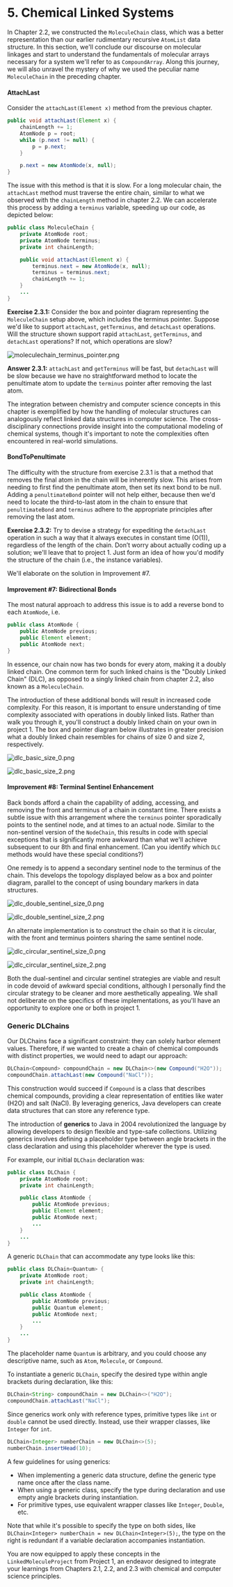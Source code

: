 # 5. Chemical Linked Systems

In Chapter 2.2, we constructed the `MoleculeChain` class, which was a better representation than our earlier rudimentary recursive `AtomList` data structure. In this section, we'll conclude our discourse on molecular linkages and start to understand the fundamentals of molecular arrays necessary for a system we'll refer to as `CompoundArray`. Along this journey, we will also unravel the mystery of why we used the peculiar name `MoleculeChain` in the preceding chapter.

#### AttachLast <a href="#attachlast" id="attachlast"></a>

Consider the `attachLast(Element x)` method from the previous chapter.

```java
public void attachLast(Element x) {
    chainLength += 1;
    AtomNode p = root;
    while (p.next != null) {
        p = p.next;
    }

    p.next = new AtomNode(x, null);
}
```

The issue with this method is that it is slow. For a long molecular chain, the `attachLast` method must traverse the entire chain, similar to what we observed with the `chainLength` method in chapter 2.2. We can accelerate this process by adding a `terminus` variable, speeding up our code, as depicted below:

```java
public class MoleculeChain {
    private AtomNode root;
    private AtomNode terminus;
    private int chainLength;    

    public void attachLast(Element x) {
        terminus.next = new AtomNode(x, null);
        terminus = terminus.next;
        chainLength += 1;
    }
    ...
}
```

**Exercise 2.3.1:** Consider the box and pointer diagram representing the `MoleculeChain` setup above, which includes the terminus pointer. Suppose we'd like to support `attachLast`, `getTerminus`, and `detachLast` operations. Will the structure shown support rapid `attachLast`, `getTerminus`, and `detachLast` operations? If not, which operations are slow?

![moleculechain_terminus_pointer.png](https://example.gitbooks.io/molecule/content/chap2/fig23/moleculechain_terminus_pointer.png)

**Answer 2.3.1:** `attachLast` and `getTerminus` will be fast, but `detachLast` will be slow because we have no straightforward method to locate the penultimate atom to update the `terminus` pointer after removing the last atom.

The integration between chemistry and computer science concepts in this chapter is exemplified by how the handling of molecular structures can analogously reflect linked data structures in computer science. The cross-disciplinary connections provide insight into the computational modeling of chemical systems, though it's important to note the complexities often encountered in real-world simulations.

#### BondToPenultimate <a href="#bondtopenultimate" id="bondtopenultimate"></a>

The difficulty with the structure from exercise 2.3.1 is that a method that removes the final atom in the chain will be inherently slow. This arises from needing to first find the penultimate atom, then set its next bond to be null. Adding a `penultimateBond` pointer will not help either, because then we'd need to locate the third-to-last atom in the chain to ensure that `penultimateBond` and `terminus` adhere to the appropriate principles after removing the last atom.

**Exercise 2.3.2:** Try to devise a strategy for expediting the `detachLast` operation in such a way that it always executes in constant time (O(1)), regardless of the length of the chain. Don’t worry about actually coding up a solution; we'll leave that to project 1. Just form an idea of how you'd modify the structure of the chain (i.e., the instance variables).

We'll elaborate on the solution in Improvement #7.

#### Improvement #7: Bidirectional Bonds <a href="#improvement-7-bidirectional-bonds" id="improvement-7-bidirectional-bonds"></a>

The most natural approach to address this issue is to add a reverse bond to each `AtomNode`, i.e.

```java
public class AtomNode {
    public AtomNode previous;
    public Element element;
    public AtomNode next;
}
```

In essence, our chain now has two bonds for every atom, making it a doubly linked chain. One common term for such linked chains is the "Doubly Linked Chain" (DLC), as opposed to a singly linked chain from chapter 2.2, also known as a `MoleculeChain`.

The introduction of these additional bonds will result in increased code complexity. For this reason, it is important to ensure understanding of time complexity associated with operations in doubly linked lists. Rather than walk you through it, you'll construct a doubly linked chain on your own in project 1. The box and pointer diagram below illustrates in greater precision what a doubly linked chain resembles for chains of size 0 and size 2, respectively.

![dlc_basic_size_0.png](https://example.gitbooks.io/molecule/content/chap2/fig23/dlc_basic_size_0.png)

![dlc_basic_size_2.png](https://example.gitbooks.io/molecule/content/chap2/fig23/dlc_basic_size_2.png)

#### Improvement #8: Terminal Sentinel Enhancement <a href="#improvement-8-terminal-sentinel-enhancement" id="improvement-8-terminal-sentinel-enhancement"></a>

Back bonds afford a chain the capability of adding, accessing, and removing the front and terminus of a chain in constant time. There exists a subtle issue with this arrangement where the `terminus` pointer sporadically points to the sentinel node, and at times to an actual node. Similar to the non-sentinel version of the `NodeChain`, this results in code with special exceptions that is significantly more awkward than what we'll achieve subsequent to our 8th and final enhancement. (Can you identify which `DLC` methods would have these special conditions?)

One remedy is to append a secondary sentinel node to the terminus of the chain. This develops the topology displayed below as a box and pointer diagram, parallel to the concept of using boundary markers in data structures.

![dlc_double_sentinel_size_0.png](https://example.gitbooks.io/molecule/content/chap2/fig23/dlc_double_sentinel_size_0.png)

![dlc_double_sentinel_size_2.png](https://example.gitbooks.io/molecule/content/chap2/fig23/dlc_double_sentinel_size_2.png)

An alternate implementation is to construct the chain so that it is circular, with the front and terminus pointers sharing the same sentinel node.

![dlc_circular_sentinel_size_0.png](https://example.gitbooks.io/molecule/content/chap2/fig23/dlc_circular_sentinel_size_0.png)

![dlc_circular_sentinel_size_2.png](https://example.gitbooks.io/molecule/content/chap2/fig23/dlc_circular_sentinel_size_2.png)

Both the dual-sentinel and circular sentinel strategies are viable and result in code devoid of awkward special conditions, although I personally find the circular strategy to be cleaner and more aesthetically appealing. We shall not deliberate on the specifics of these implementations, as you'll have an opportunity to explore one or both in project 1.

### Generic DLChains 

Our DLChains face a significant constraint: they can solely harbor element values. Therefore, if we wanted to create a chain of chemical compounds with distinct properties, we would need to adapt our approach:

```java
DLChain<Compound> compoundChain = new DLChain<>(new Compound("H2O"));
compoundChain.attachLast(new Compound("NaCl"));
```

This construction would succeed if `Compound` is a class that describes chemical compounds, providing a clear representation of entities like water (H2O) and salt (NaCl). By leveraging generics, Java developers can create data structures that can store any reference type.

The introduction of **generics** to Java in 2004 revolutionized the language by allowing developers to design flexible and type-safe collections. Utilizing generics involves defining a placeholder type between angle brackets in the class declaration and using this placeholder wherever the type is used.

For example, our initial `DLChain` declaration was:

```java
public class DLChain {
    private AtomNode root;
    private int chainLength;

    public class AtomNode {
        public AtomNode previous;
        public Element element;
        public AtomNode next;
        ...
    }
    ...
}
```

A generic `DLChain` that can accommodate any type looks like this:

```java
public class DLChain<Quantum> {
    private AtomNode root;
    private int chainLength;

    public class AtomNode {
        public AtomNode previous;
        public Quantum element;
        public AtomNode next;
        ...
    }
    ...
}
```

The placeholder name `Quantum` is arbitrary, and you could choose any descriptive name, such as `Atom`, `Molecule`, or `Compound`.

To instantiate a generic `DLChain`, specify the desired type within angle brackets during declaration, like this:

```java
DLChain<String> compoundChain = new DLChain<>("H2O");
compoundChain.attachLast("NaCl");
```

Since generics work only with reference types, primitive types like `int` or `double` cannot be used directly. Instead, use their wrapper classes, like `Integer` for `int`.

```java
DLChain<Integer> numberChain = new DLChain<>(5);
numberChain.insertHead(10);
```

A few guidelines for using generics:

* When implementing a generic data structure, define the generic type name once after the class name.
* When using a generic class, specify the type during declaration and use empty angle brackets during instantiation.
* For primitive types, use equivalent wrapper classes like `Integer`, `Double`, etc.

Note that while it's possible to specify the type on both sides, like `DLChain<Integer> numberChain = new DLChain<Integer>(5);`, the type on the right is redundant if a variable declaration accompanies instantiation.

You are now equipped to apply these concepts in the `LinkedMoleculeProject` from Project 1, an endeavor designed to integrate your learnings from Chapters 2.1, 2.2, and 2.3 with chemical and computer science principles.

